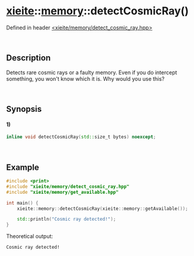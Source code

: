 # [xieite](../../xieite.md)\:\:[memory](../../memory.md)\:\:detectCosmicRay\(\)
Defined in header [<xieite/memory/detect_cosmic_ray.hpp>](../../../include/xieite/memory/detect_cosmic_ray.hpp)

&nbsp;

## Description
Detects rare cosmic rays or a faulty memory. Even if you do intercept something, you won't know which it is. Why would you use this?

&nbsp;

## Synopsis
#### 1)
```cpp
inline void detectCosmicRay(std::size_t bytes) noexcept;
```

&nbsp;

## Example
```cpp
#include <print>
#include "xieite/memory/detect_cosmic_ray.hpp"
#include "xieite/memory/get_available.hpp"

int main() {
    xieite::memory::detectCosmicRay(xieite::memory::getAvailable());

    std::println("Cosmic ray detected!");
}
```
Theoretical output:
```
Cosmic ray detected!
```
